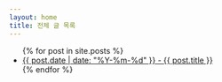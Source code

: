```yaml
---
layout: home
title: 전체 글 목록
---
```


<ul>
  {% for post in site.posts %}
    <li>
      <a href="{{ site.baseurl }}{{ post.url }}">
        {{ post.date | date: "%Y-%m-%d" }} - {{ post.title }}
      </a>
    </li>
  {% endfor %}
</ul>